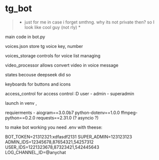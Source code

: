 # tg_bot
> * just for me in case i forget smthng. why its not private then? so I look like cool guy (not rly) *

main code in bot.py

voices.json store tg voice key, number

voices_storage controls for voice list managing

video_processor allows convert video in voice message

states becouse deepseek did so

keyboards for buttons and icons

access_control for access control :D user - admin - superadmin

launch in venv ,

requierments -  aiogram==3.0.0b7
                python-dotenv==1.0.0
                ffmpeg-python==0.2.0
                requests==2.31.0
(? asyncio ?)

to make bot working you need .env with theese:

BOT_TOKEN=21312321:xdfasdf2131
SUPER_ADMIN=123123123
ADMIN_IDS=12345678,87654321,54257312
USER_IDS=1221323678,87323421,542445643
LOG_CHANNEL_ID=@anychat
